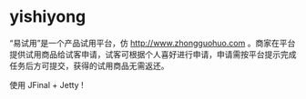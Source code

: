 # yishiyong
“易试用”是一个产品试用平台，仿 http://www.zhongguohuo.com 。商家在平台提供试用商品给试客申请，试客可根据个人喜好进行申请，申请需按平台提示完成任务后方可提交，获得的试用商品无需返还。

使用 JFinal + Jetty !
